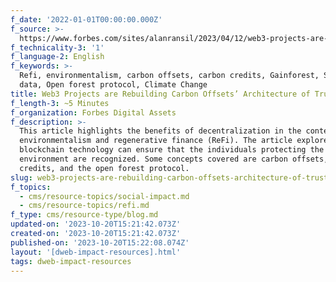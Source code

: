 ```yaml
---
f_date: '2022-01-01T00:00:00.000Z'
f_source: >-
  https://www.forbes.com/sites/alanransil/2023/04/12/web3-projects-are-rebuilding-carbon-offsets-architecture-of-trust/?sh=7c948df46ec0
f_technicality-3: '1'
f_language-2: English
f_keywords: >-
  Refi, environmentalism, carbon offsets, carbon credits, Gainforest, Satellite
  data, Open forest protocol, Climate Change
title: Web3 Projects are Rebuilding Carbon Offsets’ Architecture of Trust
f_length-3: ~5 Minutes
f_organization: Forbes Digital Assets
f_description: >-
  This article highlights the benefits of decentralization in the context of
  environmentalism and regenerative finance (ReFi). The article explores how
  blockchain technology can ensure that the individuals protecting the
  environment are recognized. Some concepts covered are carbon offsets, carbon
  credits, and the open forest protocol.
slug: web3-projects-are-rebuilding-carbon-offsets-architecture-of-trust-ba9f5
f_topics:
  - cms/resource-topics/social-impact.md
  - cms/resource-topics/refi.md
f_type: cms/resource-type/blog.md
updated-on: '2023-10-20T15:21:42.073Z'
created-on: '2023-10-20T15:21:42.073Z'
published-on: '2023-10-20T15:22:08.074Z'
layout: '[dweb-impact-resources].html'
tags: dweb-impact-resources
---
```




